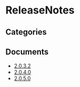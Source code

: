 # ReleaseNotes

## Categories


## Documents
- [2.0.3.2](2.0.3.2.md)
- [2.0.4.0](2.0.4.0.md)
- [2.0.5.0](2.0.5.0.md)